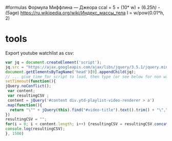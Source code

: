 #formulas
Формула Миффлина — Джеора
ccal = 5 + (10* w) + (6.25*h) - (5*age)
https://ru.wikipedia.org/wiki/Индекс_массы_тела
I = w/pow(0.01*h, 2)

# tools

Export youtube watchlist as csv: 
```js
var jq = document.createElement('script');
jq.src = "https://ajax.googleapis.com/ajax/libs/jquery/3.5.1/jquery.min.js";
document.getElementsByTagName('head')[0].appendChild(jq);
// ... give time for script to load, then type (or see below for non wait option)
setTimeout(function(){
jQuery.noConflict();
 var content;
 var resultingCSV ;
 content = jQuery('#content div.ytd-playlist-video-renderer > a')
.map(function(){
  return "\"" + jQuery(this).find("#video-title").text().trim() + "\",\"\"," + "youtube.com" + jQuery(this).attr("href");
})
resultingCSV = "";
for(i = 0; i < content.length; i++) {resultingCSV = resultingCSV.concat(content[i] + "\r\n");}
console.log(resultingCSV);
}, 1500)


```
